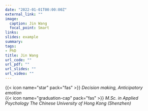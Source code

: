 ```yaml
---
date: "2022-01-01T00:00:00Z"
external_link: ""
image:
  caption: Jin Wang
  focal_point: Smart
links:
slides: example
summary: 
tags: 
- PhD
title: Jin Wang
url_code: ""
url_pdf: ""
url_slides: ""
url_video: ""
---
```

{{< icon name="star" pack="fas" >}} _Decision making, Anticipatory emotion_  
{{< icon name="graduation-cap" pack="fas" >}} _M.Sc. in Applied Psychology The Chinese University of Hong Kong (Shenzhen)_  


